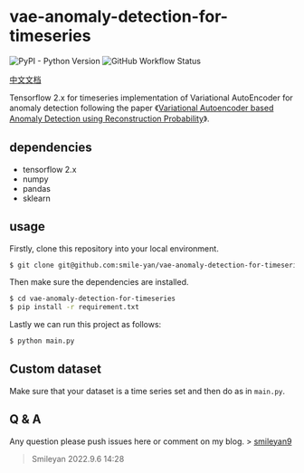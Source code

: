 # vae-anomaly-detection-for-timeseries

![PyPI - Python Version](https://img.shields.io/pypi/pyversions/vae-anomaly-detection?style=flat-square)
![GitHub Workflow Status](https://img.shields.io/github/workflow/status/Michedev/VAE_anomaly_detection/Python%20test?style=flat-square)

[中文文档](https://blog.csdn.net/smileyan9/article/details/126668385)

Tensorflow 2.x for timeseries implementation of Variational AutoEncoder for anomaly detection following the paper 《[Variational Autoencoder based Anomaly Detection using Reconstruction Probability](https://www.semanticscholar.org/paper/Variational-Autoencoder-based-Anomaly-Detection-An-Cho/061146b1d7938d7a8dae70e3531a00fceb3c78e8)》.

## dependencies

* tensorflow 2.x
* numpy
* pandas
* sklearn

## usage

Firstly, clone this repository into your local environment.

```bash
$ git clone git@github.com:smile-yan/vae-anomaly-detection-for-timeseries.git
```

Then make sure the dependencies are installed.

```bash
$ cd vae-anomaly-detection-for-timeseries
$ pip install -r requirement.txt
```

Lastly we can run this project as follows:

```bash
$ python main.py
```

## Custom dataset

Make sure that your dataset is a time series set and then do as in `main.py`.

## Q & Α

Any question please push issues here or comment on my blog. > [smileyan9](https://blog.csdn.net/smileyan9/article/details/109255466)

> Smileyan
> 2022.9.6 14:28